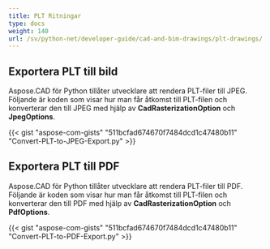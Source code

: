 ```yaml
---  
title: PLT Ritningar  
type: docs  
weight: 140  
url: /sv/python-net/developer-guide/cad-and-bim-drawings/plt-drawings/  
---  
```

  
## **Exportera PLT till bild**  
  
Aspose.CAD för Python tillåter utvecklare att rendera PLT-filer till JPEG. Följande är koden som visar hur man får åtkomst till PLT-filen och konverterar den till JPEG med hjälp av **CadRasterizationOption** och **JpegOptions**.  
  
{{< gist "aspose-com-gists" "511bcfad674670f7484dcd1c47480b11" "Convert-PLT-to-JPEG-Export.py" >}}  
  
## **Exportera PLT till PDF**  
  
Aspose.CAD för Python tillåter utvecklare att rendera PLT-filer till PDF. Följande är koden som visar hur man får åtkomst till PLT-filen och konverterar den till PDF med hjälp av **CadRasterizationOption** och **PdfOptions**.  
  
{{< gist "aspose-com-gists" "511bcfad674670f7484dcd1c47480b11" "Convert-PLT-to-PDF-Export.py" >}}
